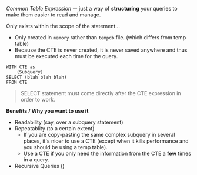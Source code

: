 
*Common Table Expression* -- just a way of **structuring** your queries to make them easier to read and manage.

Only exists within the scope of the statement...
* Only created in `memory` rather than `tempdb` file. (which differs from temp table)
* Because the CTE is never created, it is never saved anywhere and thus must be executed each time for the query.

```
WITH CTE as 
	(Subquery)
SELECT (blah blah blah) 
FROM CTE
```

> SELECT statement must come directly after the CTE expression in order to work.

**Benefits / Why you want to use it**
* Readability (say, over a subquery statement)
* Repeatablity (to a certain extent)
	* If you are copy-pasting the same complex subquery in several places, it's nicer to use a CTE (except when it kills performance and you should be using a temp table).
	* Use a CTE if you only need the information from the CTE a **few** times in a query.
* Recursive Queries ()

